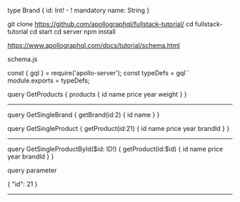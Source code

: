 type Brand {
    id: Int! - ! mandatory
    name: String
}

git clone https://github.com/apollographql/fullstack-tutorial/
cd fullstack-tutorial
cd start
cd server
npm install


https://www.apollographql.com/docs/tutorial/schema.html

schema.js

const { gql } = require('apollo-server');
const typeDefs = gql``
module.exports = typeDefs;







query GetProducts {
  products {
      id
      name
      price
      year
      weight
  }
}

---

query GetSingleBrand {
   getBrand(id:2) {
        id 
        name
  }
}

query GetSingleProduct {
   getProduct(id:21) {
        id 
        name
        price
        year
        brandId
  }
}

-------

query GetSingleProductById($id: ID!) {
   getProduct(id:$id) {
        id 
        name
        price
        year
        brandId
  }
}

query parameter

{
  "id": 21
}

-------